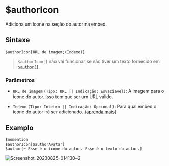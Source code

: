 # $authorIcon
Adiciona um ícone na seção do autor na embed.

## Sintaxe 
```
$authorIcon[URL de imagem;(Indexo)]
```

> `$authorIcon[]` não vai funcionar se não tiver um texto fornecido em [`$author[]`](./author.md).

### Parâmetros
- `URL de imagem` `(Tipo: URL || Indicação: Esvaziavel)`: A imagem para o ícone do autor. Isso tem que ser um URL válido.
  
- `Indexo` `(Tipo: Inteiro || Indicação: Opcional)`: Para qual embed o ícone do autor irá ser adicionado. [(aprenda mais)](../resources/embedIndexes.md)

## Examplo
```
$nomention
$authorIcon[$authorAvatar]
$author[⬅️ Esse é o ícone do autor. Esse é o texto do autor.]
```
![Screenshot_20230825-014130~2](https://github.com/Kemi-Rawr/bdfd-wiki/assets/111205130/09850389-dcc9-4574-bb26-3cb902cdf2ab)
